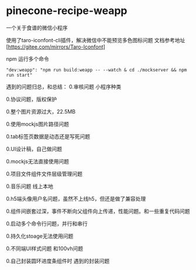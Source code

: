 # pinecone-recipe-weapp
一个关于食谱的微信小程序



使用了taro-iconfont-cli插件，解决微信中不能预览多色图标问题
文档参考地址[https://gitee.com/mirrors/Taro-Iconfont]


npm 运行多个命令
```
"dev:weapp": "npm run build:weapp -- --watch & cd ./mockserver && npm run start"
```


遇到的问题归总，和总结：
0.审核问题  小程序种类

0.协议问题，版权保护

0.整个图片资源过大，22.5MB

0.使用mockjs图片路径问题

0.tab标签页数据是动态还是写死问题

0.UI设计稿，自己做问题

0.mockjs无法直接使用问题

0.项目文件组件文件层级管理问题

0.音乐问题 线上本地

0.h5端头像用户名问题，虽然不上线h5，但还是做了兼容处理

0.组件间嵌套过深，事件不断向父组件向上传递，性能问题。和一些重复代码问题

0.启动多个命令行问题，并行和串行

0.持久化stoage无法使用问题

0.不同端UI样式问题  和100vh问题

0.自己封装圆环进度条组件时 遇到的封装问题